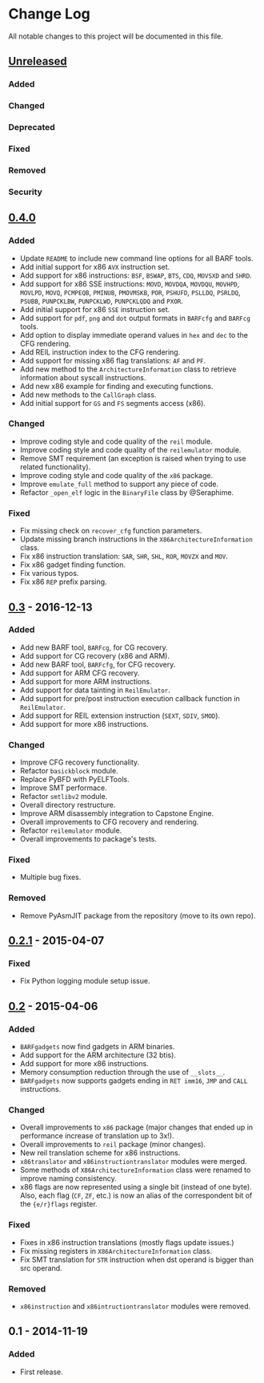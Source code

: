 # Change Log

All notable changes to this project will be documented in this file.

## [Unreleased]
### Added
### Changed
### Deprecated
### Fixed
### Removed
### Security

## [0.4.0]
### Added
- Update `README` to include new command line options for all BARF tools.
- Add initial support for x86 `AVX` instruction set.
- Add support for x86 instructions: `BSF`, `BSWAP`, `BTS`, `CDQ`, `MOVSXD` and `SHRD`.
- Add support for x86 SSE instructions: `MOVD`, `MOVDQA`, `MOVDQU`, `MOVHPD`, `MOVLPD`, `MOVQ`, `PCMPEQB`, `PMINUB`, `PMOVMSKB`, `POR`, `PSHUFD`, `PSLLDQ`, `PSRLDQ`, `PSUBB`, `PUNPCKLBW`, `PUNPCKLWD`, `PUNPCKLQDQ` and `PXOR`.
- Add initial support for x86 `SSE` instruction set.
- Add support for `pdf`, `png` and `dot` output formats in `BARFcfg` and `BARFcg` tools.
- Add option to display immediate operand values in `hex` and `dec` to the CFG rendering.
- Add REIL instruction index to the CFG rendering.
- Add support for missing x86 flag translations: `AF` and `PF`.
- Add new method to the `ArchitectureInformation` class to retrieve information about syscall instructions.
- Add new x86 example for finding and executing functions.
- Add new methods to the `CallGraph` class.
- Add initial support for `GS` and `FS` segments access (x86).

### Changed
- Improve coding style and code quality of the `reil` module.
- Improve coding style and code quality of the `reilemulator` module.
- Remove SMT requirement (an exception is raised when trying to use related functionality).
- Improve coding style and code quality of the `x86` package.
- Improve `emulate_full` method to support any piece of code.
- Refactor `_open_elf` logic in the `BinaryFile` class by @Seraphime.

### Fixed
- Fix missing check on `recover_cfg` function parameters.
- Update missing branch instructions in the `X86ArchitectureInformation` class.
- Fix x86 instruction translation: `SAR`, `SHR`, `SHL`, `ROR`, `MOVZX` and `MOV`.
- Fix x86 gadget finding function.
- Fix various typos.
- Fix x86 `REP` prefix parsing.

## [0.3] - 2016-12-13
### Added
- Add new BARF tool, `BARFcg`, for CG recovery.
- Add support for CG recovery (x86 and ARM).
- Add new BARF tool, `BARFcfg`, for CFG recovery.
- Add support for ARM CFG recovery.
- Add support for more ARM instructions.
- Add support for data tainting in `ReilEmulator`.
- Add support for pre/post instruction execution callback function in `ReilEmulator`.
- Add support for REIL extension instruction (`SEXT`, `SDIV`, `SMOD`).
- Add support for more x86 instructions.

### Changed
- Improve CFG recovery functionality.
- Refactor `basickblock` module.
- Replace PyBFD with PyELFTools.
- Improve SMT performace.
- Refactor `smtlibv2` module.
- Overall directory restructure.
- Improve ARM disassembly integration to Capstone Engine.
- Overall improvements to CFG recovery and rendering.
- Refactor `reilemulator` module.
- Overall improvements to package's tests.

### Fixed
- Multiple bug fixes.

### Removed
- Remove PyAsmJIT package from the repository (move to its own repo).

## [0.2.1] - 2015-04-07
### Fixed
- Fix Python logging module setup issue.

## [0.2] - 2015-04-06
### Added
- `BARFgadgets` now find gadgets in ARM binaries.
- Add support for the ARM architecture (32 btis).
- Add support for more x86 instructions.
- Memory consumption reduction through the use of `__slots__`.
- `BARFgadgets` now supports gadgets ending in `RET imm16`, `JMP` and `CALL` instructions.

### Changed
- Overall improvements to `x86` package (major changes that ended up in performance increase of translation up to 3x!).
- Overall improvements to `reil` package (minor changes).
- New reil translation scheme for x86 instructions.
- `x86translator` and `x86instructiontranslator` modules were merged.
- Some methods of `X86ArchitectureInformation` class were renamed to improve naming consistency.
- x86 flags are now represented using a single bit (instead of one byte). Also, each flag (`CF`, `ZF`, etc.) is now an alias of the correspondent bit of the `{e/r}flags` register.

### Fixed
- Fixes in x86 instruction translations (mostly flags update issues.)
- Fix missing registers in `X86ArchitectureInformation` class.
- Fix SMT translation for `STR` instruction when dst operand is bigger than src operand.

### Removed
- `x86instruction` and `x86intructiontranslator` modules were removed.

## 0.1 - 2014-11-19
### Added
- First release.

[Unreleased]: https://github.com/programa-stic/barf-project/compare/v0.4.0...master
[0.4.0]: https://github.com/programa-stic/barf-project/compare/v0.3...v0.4.0
[0.3]: https://github.com/programa-stic/barf-project/compare/v0.2.1...v0.3
[0.2.1]: https://github.com/programa-stic/barf-project/compare/v0.2...v0.2.1
[0.2]: https://github.com/programa-stic/barf-project/compare/v0.1...v0.2
